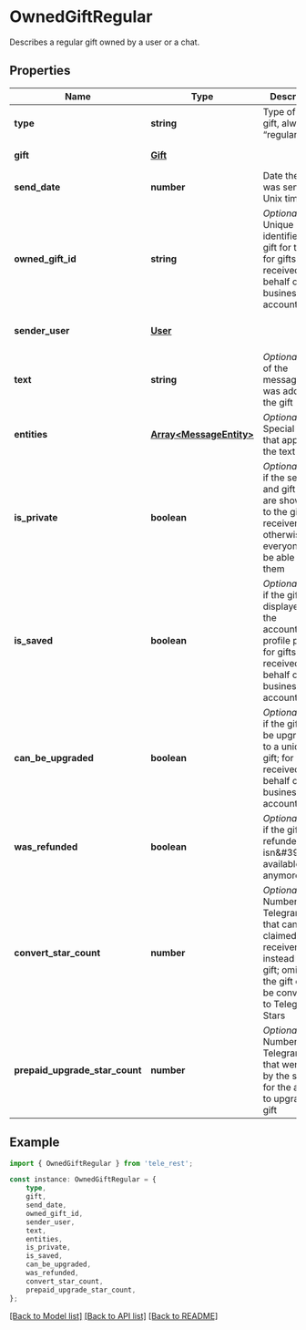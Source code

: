 # OwnedGiftRegular

Describes a regular gift owned by a user or a chat.

## Properties

Name | Type | Description | Notes
------------ | ------------- | ------------- | -------------
**type** | **string** | Type of the gift, always “regular” | [default to 'regular']
**gift** | [**Gift**](Gift.md) |  | [default to undefined]
**send_date** | **number** | Date the gift was sent in Unix time | [default to undefined]
**owned_gift_id** | **string** | *Optional*. Unique identifier of the gift for the bot; for gifts received on behalf of business accounts only | [optional] [default to undefined]
**sender_user** | [**User**](User.md) |  | [optional] [default to undefined]
**text** | **string** | *Optional*. Text of the message that was added to the gift | [optional] [default to undefined]
**entities** | [**Array&lt;MessageEntity&gt;**](MessageEntity.md) | *Optional*. Special entities that appear in the text | [optional] [default to undefined]
**is_private** | **boolean** | *Optional*. True, if the sender and gift text are shown only to the gift receiver; otherwise, everyone will be able to see them | [optional] [default to true]
**is_saved** | **boolean** | *Optional*. True, if the gift is displayed on the account\&#39;s profile page; for gifts received on behalf of business accounts only | [optional] [default to true]
**can_be_upgraded** | **boolean** | *Optional*. True, if the gift can be upgraded to a unique gift; for gifts received on behalf of business accounts only | [optional] [default to true]
**was_refunded** | **boolean** | *Optional*. True, if the gift was refunded and isn\&#39;t available anymore | [optional] [default to true]
**convert_star_count** | **number** | *Optional*. Number of Telegram Stars that can be claimed by the receiver instead of the gift; omitted if the gift cannot be converted to Telegram Stars | [optional] [default to undefined]
**prepaid_upgrade_star_count** | **number** | *Optional*. Number of Telegram Stars that were paid by the sender for the ability to upgrade the gift | [optional] [default to undefined]

## Example

```typescript
import { OwnedGiftRegular } from 'tele_rest';

const instance: OwnedGiftRegular = {
    type,
    gift,
    send_date,
    owned_gift_id,
    sender_user,
    text,
    entities,
    is_private,
    is_saved,
    can_be_upgraded,
    was_refunded,
    convert_star_count,
    prepaid_upgrade_star_count,
};
```

[[Back to Model list]](../README.md#documentation-for-models) [[Back to API list]](../README.md#documentation-for-api-endpoints) [[Back to README]](../README.md)
